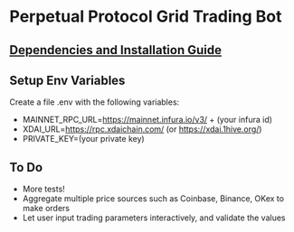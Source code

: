 # Perpetual Protocol Grid Trading Bot

## [Dependencies and Installation Guide](https://docs.perp.fi/sdk-documentation/smart-contract-javascript-dev-guide)

## Setup Env Variables

Create a file .env with the following variables:

- MAINNET_RPC_URL=https://mainnet.infura.io/v3/ + (your infura id)
- XDAI_URL=https://rpc.xdaichain.com/ (or https://xdai.1hive.org/)
- PRIVATE_KEY=(your private key)

## To Do
- More tests!
- Aggregate multiple price sources such as Coinbase, Binance, OKex to make orders
- Let user input trading parameters interactively, and validate the values
